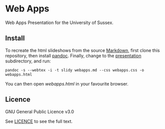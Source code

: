 # Web Apps

Web Apps Presentation for the University of Sussex.

## Install

To recreate the html slideshows from the source [Markdown](https://en.wikipedia.org/wiki/Markdown), first clone this repository, then install [pandoc](https://pandoc.org/). Finally, change to the [presentation](/presentation) subdirectory, and run:

`pandoc -s --webtex -i -t slidy webapps.md --css webapps.css -o webapps.html`

You can then open _webapps.html_ in your favourite browser.

## Licence

GNU General Public Licence v3.0

See [LICENCE](/LICENCE.txt) to see the full text.

